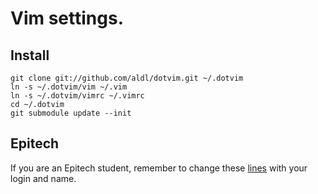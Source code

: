 # Vim settings.

## Install
    
    git clone git://github.com/aldl/dotvim.git ~/.dotvim
    ln -s ~/.dotvim/vim ~/.vim
    ln -s ~/.dotvim/vimrc ~/.vimrc
    cd ~/.dotvim
    git submodule update --init

## Epitech

If you are an Epitech student, remember to change these [lines][l1] with your login
and name.

[l1]: https://github.com/aldl/dotvim/blob/master/vim/plugin/epitech/header.vim#L17
